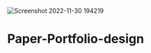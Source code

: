 ![Screenshot 2022-11-30 194219](https://user-images.githubusercontent.com/97616813/204989205-71cedf50-5d6d-4af8-86f3-3e3de9a0385a.png)
# Paper-Portfolio-design
